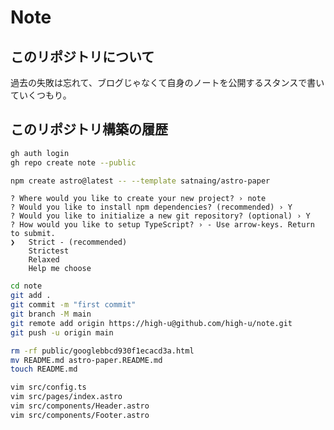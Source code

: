 # Note

## このリポジトリについて

過去の失敗は忘れて、ブログじゃなくて自身のノートを公開するスタンスで書いていくつもり。

## このリポジトリ構築の履歴

```bash
gh auth login
gh repo create note --public
```

```bash
npm create astro@latest -- --template satnaing/astro-paper
```

```text
? Where would you like to create your new project? › note
? Would you like to install npm dependencies? (recommended) › Y
? Would you like to initialize a new git repository? (optional) › Y
? How would you like to setup TypeScript? › - Use arrow-keys. Return to submit.
❯   Strict - (recommended)
    Strictest
    Relaxed
    Help me choose
```

```bash
cd note
git add .
git commit -m "first commit"
git branch -M main
git remote add origin https://high-u@github.com/high-u/note.git
git push -u origin main
```

```bash
rm -rf public/googlebbcd930f1ecacd3a.html
mv README.md astro-paper.README.md
touch README.md
```

```bash
vim src/config.ts
vim src/pages/index.astro
vim src/components/Header.astro
vim src/components/Footer.astro
```
